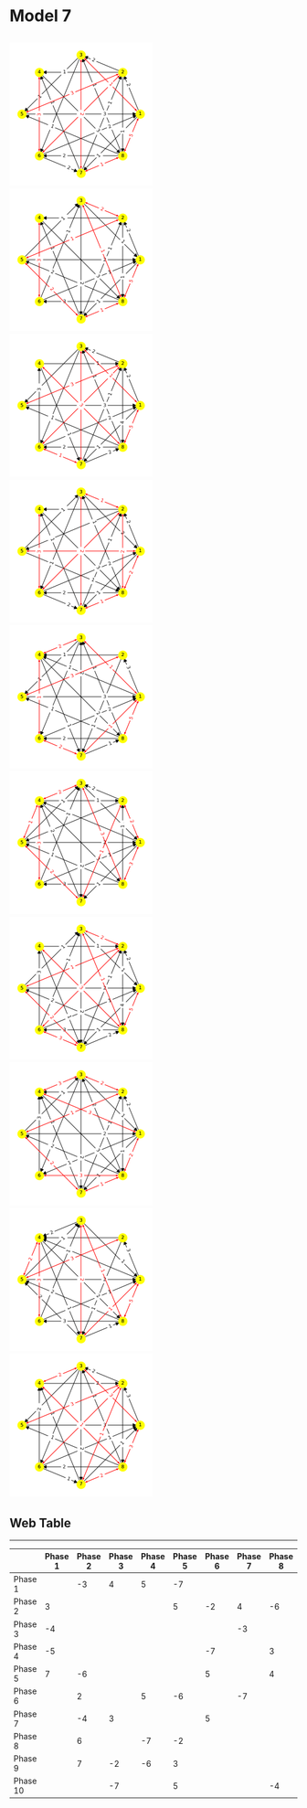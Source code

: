 # Model 7 #
<img src="./model7_phase_0.png" width="250" height="250"> <img src="./model7_phase_1.png" width="250" height="250"> <img src="./model7_phase_2.png" width="250" height="250"> <img src="./model7_phase_3.png" width="250" height="250"> <img src="./model7_phase_4.png" width="250" height="250"> <img src="./model7_phase_5.png" width="250" height="250"> <img src="./model7_phase_6.png" width="250" height="250"> <img src="./model7_phase_7.png" width="250" height="250"> <img src="./model7_phase_8.png" width="250" height="250"> <img src="./model7_phase_9.png" width="250" height="250"> 
---
## Web Table ##
---
||Phase 1|Phase 2|Phase 3|Phase 4|Phase 5|Phase 6|Phase 7|Phase 8|Phase 9|Phase 10|
|---|---|---|---|---|---|---|---|---|---|---|
Phase 1||-3|4|5|-7||||||
Phase 2|3||||5|-2|4|-6|-7||
Phase 3|-4||||||-3||5|7|
Phase 4|-5|||||-7||3|4||
Phase 5|7|-6||||5||4|-3|-2|
Phase 6||2||5|-6||-7||||
Phase 7||-4|3|||5|||||
Phase 8||6||-7|-2|||||5|
Phase 9||7|-2|-6|3||||||
Phase 10|||-7||5|||-4|||